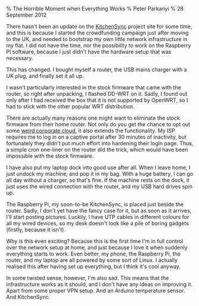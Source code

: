 % The Horrible Moment when Everything Works
% Peter Parkanyi
% 28 September 2012

There hasn't been an update on the
[KitchenSync](http://indiegogo.com/kitchensync) project site for some time, and
this is because I started the crowdfunding campaign just after moving to the UK,
and needed to bootstrap my own little network infrastructure in my flat. I did
not have the time, nor the possibility to work on the Raspberry Pi software,
because I just didn't have the hardware setup that was necessary.

This has changed. I bought myself a router, the USB mains charger with a UK
plug, and finally set it all up.

I wasn't particularly interested in the stock firmware that came with the
router, so right after unpacking, I flashed DD-WRT on it. Sadly, I found
out only after I had received the box that it is not supported by OpenWRT, so I had
to stick with the other popular WRT distribution.

There are actually many reasons one might want to eliminate the stock firmware
from their home router. Not only do you get the chance to opt out some [weird
corporate cloud](http://www.theverge.com/2012/7/2/3131738/cisco-linksys-router-update-connect-cloud),
it also extends the functionality. My ISP requires me to log in on a captive
portal after 30 minutes of inactivity, but fortunately they didn't put much
effort into hardening their login page. Thus, a simple cron one-liner on the
router did the trick, which would have been impossible with the stock firmware.

I have also put my laptop dock into good use after all. When I leave home, I
just undock my machine, and pop it in my bag. With a huge battery, I can go
all day without a charger, so that's fine. If the machine rests on the dock, it
just uses the wired connection with the router, and my USB hard drives spin up.

The Raspberry Pi, my soon-to-be KitchenSync, is placed just beside the router.
Sadly, I don't yet have the fancy case for it, but as soon as it arrives, I'll
start posting pictures. Luckily, I have UTP cables in different colours for all
my wired devices, so my desk doesn't look like a pile of boring gadgets
(firstly, because it isn't).

Why is this even exciting? Because this is the first time I'm in full control
over the network setup at home, and just because I love it when suddenly
everything starts to work. Even better, my phone, the Raspberry Pi, the router,
and my laptop are all powered by some sort of Linux. I actually realised this
after having set up everything, but I think it's cool anyway.

In some twisted sense, however, I'm also sad. This means that the infrastructure
works as it should, and I don't have any ideas on improving it. Apart from some
proper VPN setup. And an Arduino temperature sensor. And KitchenSync.

